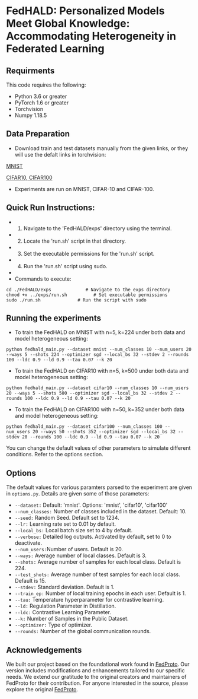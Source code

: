 # FedHALD: Personalized Models Meet Global Knowledge: Accommodating Heterogeneity in Federated Learning


## Requirments
This code requires the following:
* Python 3.6 or greater
* PyTorch 1.6 or greater
* Torchvision
* Numpy 1.18.5

## Data Preparation
* Download train and test datasets manually from the given links, or they will use the defalt links in torchvision:

[MNIST](http://yann.lecun.com/exdb/mnist/)

[CIFAR10, CIFAR100](http://www.cs.toronto.edu/∼kriz/cifar.html)
* Experiments are run on MNIST, CIFAR-10 and CIFAR-100.

## Quick Run Instructions:
* 1. Navigate to the 'FedHALD/exps' directory using the terminal.
* 2. Locate the 'run.sh' script in that directory.
* 3. Set the executable permissions for the 'run.sh' script.
* 4. Run the 'run.sh' script using sudo.
*
* Commands to execute:
```
cd ./FedHALD/exps             # Navigate to the exps directory
chmod +x ../exps/run.sh          # Set executable permissions
sudo ./run.sh              # Run the script with sudo
```


## Running the experiments

* To train the FedHALD on MNIST with n=5, k=224 under both data and model heterogeneous setting:
```
python fedhald_main.py --dataset mnist --num_classes 10 --num_users 20 --ways 5 --shots 224 --optimizer sgd --local_bs 32 --stdev 2 --rounds 100 --ldc 0.9 --ld 0.9 --tau 0.07 --k 20
```

* To train the FedHALD on CIFAR10 with n=5, k=500 under both data and model heterogeneous setting:
```
python fedhald_main.py --dataset cifar10 --num_classes 10 --num_users 20 --ways 5 --shots 500 --optimizer sgd --local_bs 32 --stdev 2 --rounds 100 --ldc 0.9 --ld 0.9 --tau 0.07 --k 20
```

* To train the FedHALD on CIFAR100 with n=50, k=352 under both data and model heterogeneous setting:
```
python fedhald_main.py --dataset cifar100 --num_classes 100 --num_users 20 --ways 50 --shots 352 --optimizer sgd --local_bs 32 --stdev 20 --rounds 100 --ldc 0.9 --ld 0.9 --tau 0.07 --k 20
```

You can change the default values of other parameters to simulate different conditions. Refer to the options section.

## Options
The default values for various paramters parsed to the experiment are given in ```options.py```. Details are given some of those parameters:

* ```--dataset:```  Default: 'mnist'. Options: 'mnist', 'cifar10', 'cifar100'
* ```--num_classes:``` Number of classes included in the dataset. Default: 10. 
* ```--seed:```     Random Seed. Default set to 1234.
* ```--lr:```       Learning rate set to 0.01 by default.
* ```--local_bs:```  Local batch size set to 4 by default.
* ```--verbose:```  Detailed log outputs. Activated by default, set to 0 to deactivate.
* ```--num_users:```Number of users. Default is 20.
* ```--ways:```      Average number of local classes. Default is 3.
* ```--shots:```      Average number of samples for each local class. Default is 224.
* ```--test_shots:```      Average number of test samples for each local class. Default is 15.
* ```--stdev:```     Standard deviation. Default is 1.
* ```--train_ep:``` Number of local training epochs in each user. Default is 1.
* ```--tau:``` Temperature hyperparameter for contrastive learning.
* ```--ld:```  Regulation Parameter in Distillation.
* ```--ldc:``` Contrastive Learning Parameter.
* ```--k:``` Number of Samples in the Public Dataset.
* ```--optimizer:``` Type of optimizer.
* ```--rounds:``` Number of the global communication rounds.


## Acknowledgements
We built our project based on the foundational work found in [FedProto](https://github.com/yuetan031/FedProto). Our version includes modifications and enhancements tailored to our specific needs. We extend our gratitude to the original creators and maintainers of FedProto for their contribution. For anyone interested in the source, please explore the original [FedProto](https://github.com/yuetan031/FedProto).

